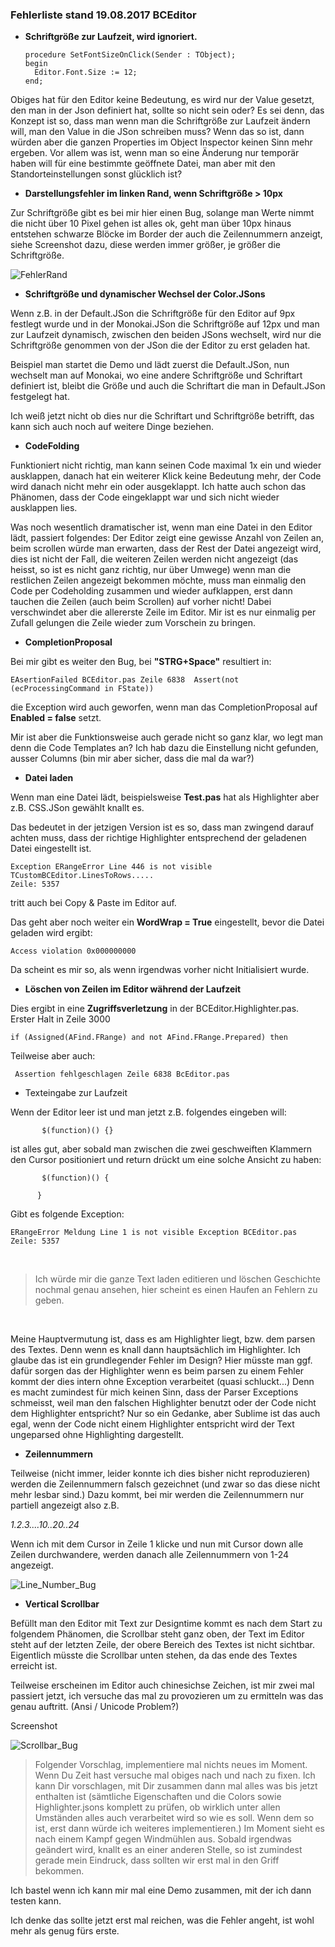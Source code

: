 ### Fehlerliste stand 19.08.2017 BCEditor

* **Schriftgröße zur Laufzeit, wird ignoriert.**

      procedure SetFontSizeOnClick(Sender : TObject);
      begin
        Editor.Font.Size := 12;
      end;
      
Obiges hat für den Editor keine Bedeutung, es wird nur der Value gesetzt, den man in der Json definiert hat, sollte so nicht sein oder? Es sei denn, das Konzept ist so, dass man wenn man die Schriftgröße zur Laufzeit ändern will, man den Value in die JSon schreiben muss? Wenn das so ist, dann würden aber die ganzen Properties im Object Inspector keinen Sinn mehr ergeben. Vor allem was ist, wenn man so eine Änderung nur temporär haben will für eine bestimmte geöffnete Datei, man aber mit den Standorteinstellungen sonst glücklich ist?

* **Darstellungsfehler im linken Rand, wenn Schriftgröße > 10px**

Zur Schriftgröße gibt es bei mir hier einen Bug, solange man Werte nimmt die nicht über 10 Pixel gehen ist alles ok, geht man über 10px hinaus entstehen schwarze Blöcke im Border der auch die Zeilennummern anzeigt, siehe Screenshot dazu, diese werden immer größer, je größer die Schriftgröße.


![FehlerRand](https://github.com/Private-Storm/Blog/blob/master/BCEditor/LeftMargin.PNG)


* **Schriftgröße und dynamischer Wechsel der Color.JSons** 

Wenn z.B. in der Default.JSon die Schriftgröße für den Editor auf 9px festlegt wurde und in der Monokai.JSon die Schriftgröße auf 12px und man zur Laufzeit dynamisch, zwischen den beiden JSons wechselt, wird nur die Schriftgröße genommen von der JSon die der Editor zu erst geladen hat.

Beispiel man startet die Demo und lädt zuerst die Default.JSon, nun wechselt man auf Monokai, wo eine andere Schriftgröße und Schriftart definiert ist, bleibt die Größe und auch die Schriftart die man in Default.JSon festgelegt hat.

Ich weiß jetzt nicht ob dies nur die Schriftart und Schriftgröße betrifft, das kann sich auch noch auf weitere Dinge beziehen.

* **CodeFolding**

Funktioniert nicht richtig, man kann seinen Code maximal 1x ein und wieder ausklappen, danach hat ein weiterer Klick keine Bedeutung mehr, der Code wird danach nicht mehr ein oder ausgeklappt. Ich hatte auch schon das Phänomen, dass der Code eingeklappt war und sich nicht wieder ausklappen lies.

Was noch wesentlich dramatischer ist, wenn man eine Datei in den Editor lädt, passiert folgendes: Der Editor zeigt eine gewisse Anzahl von Zeilen an, beim scrollen würde man erwarten, dass der Rest der Datei angezeigt wird, dies ist nicht der Fall, die weiteren Zeilen werden nicht angezeigt (das heisst, so ist es nicht ganz richtig, nur über Umwege) wenn man die restlichen Zeilen angezeigt bekommen möchte, muss man einmalig den Code per Codeholding zusammen und wieder aufklappen, erst dann tauchen die Zeilen (auch beim Scrollen) auf vorher nicht! Dabei verschwindet aber die allererste Zeile im Editor. Mir ist es nur einmalig per Zufall gelungen die Zeile wieder zum Vorschein zu bringen.


* **CompletionProposal**

Bei mir gibt es weiter den Bug, bei **"STRG+Space"** resultiert in:

    EAsertionFailed BCEditor.pas Zeile 6838  Assert(not (ecProcessingCommand in FState))
    
die Exception wird auch geworfen, wenn man das CompletionProposal auf **Enabled = false** setzt.

Mir ist aber die Funktionsweise auch gerade nicht so ganz klar, wo legt man denn die Code Templates an? Ich hab dazu die Einstellung nicht gefunden, ausser Columns (bin mir aber sicher, dass die mal da war?)

* **Datei laden**

Wenn man eine Datei lädt, beispielsweise **Test.pas** hat als Highlighter aber z.B. CSS.JSon gewählt knallt es.

Das bedeutet in der jetzigen Version ist es so, dass man zwingend darauf achten muss, dass der richtige Highlighter entsprechend der geladenen Datei eingestellt ist.

    Exception ERangeError Line 446 is not visible TCustomBCEditor.LinesToRows.....
    Zeile: 5357
    
tritt auch bei Copy & Paste im Editor auf.  
    
Das geht aber noch weiter ein **WordWrap = True** eingestellt, bevor die Datei geladen wird ergibt:

    Access violation 0x000000000
    
Da scheint es mir so, als wenn irgendwas vorher nicht Initialisiert wurde.

* **Löschen von Zeilen im Editor während der Laufzeit**

Dies ergibt in eine **Zugriffsverletzung** in der BCEditor.Highlighter.pas.
Erster Halt in Zeile 3000


    if (Assigned(AFind.FRange) and not AFind.FRange.Prepared) then
    
    
Teilweise aber auch:


     Assertion fehlgeschlagen Zeile 6838 BcEditor.pas
     
     
 * Texteingabe zur Laufzeit
 
 Wenn der Editor leer ist und man jetzt z.B. folgendes eingeben will:
 
 
           $(function)() {}
          
       
ist alles gut, aber sobald man zwischen die zwei geschweiften Klammern den Cursor positioniert und return drückt um eine solche Ansicht zu haben:
 
 
           $(function)() {

          }
          
          
 Gibt es folgende Exception:
 
 
    ERangeError Meldung Line 1 is not visible Exception BCEditor.pas Zeile: 5357

</br>

> Ich würde mir die ganze Text laden editieren und löschen Geschichte nochmal genau ansehen, hier scheint es einen Haufen an Fehlern zu geben.

</br>

Meine Hauptvermutung ist, dass es am Highlighter liegt, bzw. dem parsen des Textes. Denn wenn es knall dann hauptsächlich im Highlighter. Ich glaube das ist ein grundlegender Fehler im Design? Hier müsste man ggf. dafür sorgen das der Highlighter wenn es beim parsen zu einem Fehler kommt der dies intern ohne Exception verarbeitet (quasi schluckt...) Denn es macht zumindest für mich keinen Sinn, dass der Parser Exceptions schmeisst, weil man den falschen Highlighter benutzt oder der Code nicht dem Highlighter entspricht? Nur so ein Gedanke, aber Sublime ist das auch egal, wenn der Code nicht einem Highlighter entspricht wird der Text ungeparsed ohne Highlighting dargestellt.


* **Zeilennummern**

Teilweise (nicht immer, leider konnte ich dies bisher nicht reproduzieren) werden die Zeilennummern falsch gezeichnet (und zwar so das diese nicht mehr lesbar sind.)
Dazu kommt, bei mir werden die Zeilennummern nur partiell angezeigt also z.B. 

 *1.2.3....10..20..24*

Wenn ich mit dem Cursor in Zeile 1 klicke und nun mit Cursor down alle Zeilen durchwandere, werden danach alle Zeilennummern von 1-24 angezeigt.


![Line_Number_Bug](https://github.com/Private-Storm/Blog/blob/master/BCEditor/Editor_LinesNr_Bug.PNG)



* **Vertical Scrollbar**

Befüllt man den Editor mit Text zur Designtime kommt es nach dem Start zu folgendem Phänomen, die Scrollbar steht ganz oben, der Text im Editor steht auf der letzten Zeile, der obere Bereich des Textes ist nicht sichtbar. Eigentlich müsste die Scrollbar unten stehen, da das ende des Textes erreicht ist.

Teilweise erscheinen im Editor auch chinesichse Zeichen, ist mir zwei mal passiert jetzt, ich versuche das mal zu provozieren um zu ermitteln was das genau auftritt. (Ansi / Unicode Problem?)

Screenshot


![Scrollbar_Bug](https://github.com/Private-Storm/Blog/blob/master/BCEditor/Scrollbar_Bug.PNG)


> Folgender Vorschlag, implementiere mal nichts neues im Moment. Wenn Du Zeit hast versuche mal obiges nach und nach zu fixen. Ich kann Dir vorschlagen, mit Dir zusammen dann mal alles was bis jetzt enthalten ist (sämtliche Eigenschaften und die Colors sowie Highlighter.jsons komplett zu prüfen, ob wirklich unter allen Umständen alles auch verarbeitet wird so wie es soll. Wenn dem so ist, erst dann würde ich weiteres implementieren.) Im Moment sieht es nach einem Kampf gegen Windmühlen aus. Sobald irgendwas geändert wird, knallt es an einer anderen Stelle, so ist zumindest gerade mein Eindruck, dass sollten wir erst mal in den Griff bekommen.


Ich bastel wenn ich kann mir mal eine Demo zusammen, mit der ich dann testen kann.

Ich denke das sollte jetzt erst mal reichen, was die Fehler angeht, ist wohl mehr als genug fürs erste.